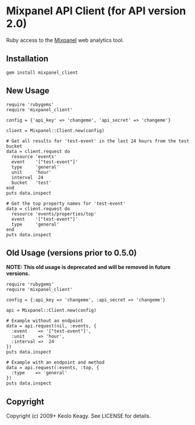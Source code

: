 # Mixpanel API Client (for API version 2.0)

Ruby access to the [Mixpanel](http://mixpanel.com/) web analytics tool.


## Installation

    gem install mixpanel_client


## New Usage

    require 'rubygems'
    require 'mixpanel_client'

    config = {'api_key' => 'changeme', 'api_secret' => 'changeme'}

    client = Mixpanel::Client.new(config)

    # Get all results for 'test-event' in the last 24 hours from the test bucket
    data = client.request do
      resource 'events'
      event    '["test-event"]'
      type     'general'
      unit     'hour'
      interval  24
      bucket   'test'
    end
    puts data.inspect

    # Get the top property names for 'test-event'
    data = client.request do
      resource 'events/properties/top'
      event    '["test-event"]'
      type     'general'
    end
    puts data.inspect


## Old Usage (versions prior to 0.5.0)

__NOTE: This old usage is deprecated and will be removed in future versions.__

    require 'rubygems'
    require 'mixpanel_client'

    config = {:api_key => 'changeme', :api_secret => 'changeme'}

    api = Mixpanel::Client.new(config)

    # Example without an endpoint
    data = api.request(nil, :events, {
      :event    => '["test-event"]',
      :unit     => 'hour',
      :interval =>  24
    })
    puts data.inspect

    # Example with an endpoint and method
    data = api.request(:events, :top, {
      :type    => 'general'
    })
    puts data.inspect


## Copyright

Copyright (c) 2009+ Keolo Keagy. See LICENSE for details.
